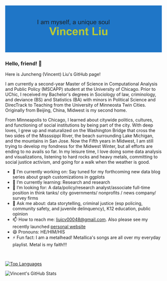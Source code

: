 
![Banner](https://github.com/jcvincentliu/jcvincentliu/blob/main/header.png)

### Hello, friend! 👋

Here is Juncheng (Vincent) Liu's GitHub page! 

I am currently a second-year Master of Science in Computational Analysis and Public Policy (MSCAPP) student at the University of Chicago. Prior to UChic, I received my Bachelor's degrees in Sociology of law, criminology, and deviance (BS) and Statistics (BA) with minors in Political Science and DirecTrack to Teaching from the University of Minneosta Twin Cities. Originally from Beijing, China, Midwest is my second home. 

From Minneapolis to Chicago, I learned about citywide politics, cultures, and functioning of social institutions by being part of the city. With deep loves, I grew up and maturalized on the Washington Bridge that cross the two sides of the Missssippi River, the beach surrounding Lake Michigan, and the mountains in San Jose. Now the Fifth years in Midwest, I am still trying to develop my fondness for the Midwest Winter, but all efforts are ending to no avails so far. In my leisure time, I love doing some data analysis and visualizations, listening to hard rocks and heavy metals, committing to social justice activism, and going for a walk when the weather is good.  

- 🔭 I’m currently working on: Say tuned for my forthcoming new data blog series about graph customizations in ggplots 
- 🌱 I’m currently learning: Research and research
- 🤔 I’m looking for: A data/policy/research analyst/associate full-time position in think tanks/ city governments/ nonprofits / news company/ survey firms 
- 💬 Ask me about: data storytelling, criminal justice (esp policing, community safety, and juvenile delinquency), K12 education, public opinion
- 📫 How to reach me: liujcv00048@gmail.com. Also please see my recently launched [personal website](jcvincentliu.netlify.app)
- 😄 Pronouns: HE/HIM/HIS
- ⚡ Fun fact: I am a metalhead! Metallica's songs are all over my everyday playlist. Metal is my faith!!! 

<br/>

[![Top Languages](https://github-readme-stats.vercel.app/api/top-langs/?username=jcvincentliu&langs_count=8)](https://github.com/jcvincentliu/github-readme-stats)
 

![Vincent's GitHub Stats](https://github-readme-stats.vercel.app/api?username=jcvincentliu&show_icons=true&theme=radical)
